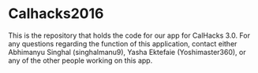 # Calhacks2016
This is the repository that holds the code for our app for CalHacks 3.0. For any questions regarding the function of this application, contact either Abhimanyu Singhal (singhalmanu9), Yasha Ektefaie (Yoshimaster360), or any of the other people working on this app.

